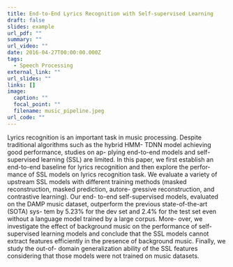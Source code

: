 ```yaml
---
title: End-to-End Lyrics Recognition with Self-supervised Learning
draft: false
slides: example
url_pdf: ""
summary: ""
url_video: ""
date: 2016-04-27T00:00:00.000Z
tags:
  - Speech Processing
external_link: ""
url_slides: ""
links: []
image:
  caption: ""
  focal_point: ""
  filename: music_pipeline.jpeg
url_code: ""
---
```

Lyrics recognition is an important task in music processing. Despite traditional algorithms such as the hybrid HMM- TDNN model achieving good performance, studies on ap- plying end-to-end models and self-supervised learning (SSL) are limited. In this paper, we first establish an end-to-end baseline for lyrics recognition and then explore the perfor- mance of SSL models on lyrics recognition task. We evaluate a variety of upstream SSL models with different training methods (masked reconstruction, masked prediction, autore- gressive reconstruction, and contrastive learning). Our end- to-end self-supervised models, evaluated on the DAMP music dataset, outperform the previous state-of-the-art (SOTA) sys- tem by 5.23% for the dev set and 2.4% for the test set even without a language model trained by a large corpus. More- over, we investigate the effect of background music on the performance of self-supervised learning models and conclude that the SSL models cannot extract features efficiently in the presence of background music. Finally, we study the out-of- domain generalization ability of the SSL features considering that those models were not trained on music datasets.
